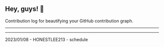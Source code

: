 ## Hey, guys! 👋

Contribution log for beautifying your GitHub contribution graph.

---



---

2023/01/08 - HONESTLEE213 - schedule